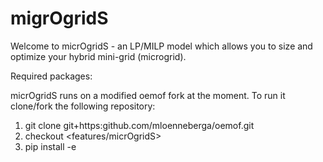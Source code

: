 # migrOgridS

Welcome to micrOgridS - an LP/MILP model which allows you to size and optimize your hybrid mini-grid (microgrid). 

Required packages:

micrOgridS runs on a modified oemof fork at the moment. To run it clone/fork the following repository: 

1. git clone git+https:github.com/mloenneberga/oemof.git
2. checkout <features/micrOgridS>
3. pip install -e <path>


